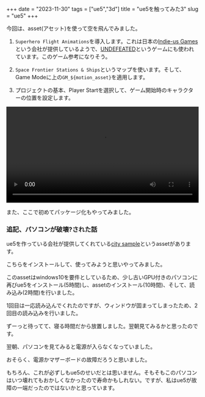 +++
date = "2023-11-30"
tags = ["ue5","3d"]
title = "ue5を触ってみた3"
slug = "ue5"
+++

今回は、asset(アセット)を使って空を飛んでみました。

1. `Superhero Flight Animations`を導入します。これは日本の[Indie-us Games](https://www.indie-us-games.co.jp/)という会社が提供しているようで、[UNDEFEATED](https://twitter.com/undefeated_game)というゲームにも使われています。このゲーム参考になりそう。

2. `Space Frontier Stations & Ships`というマップを使います。そして、Game Modeに上の`GM_${motion_asset}`を適用します。

3. プロジェクトの基本、Player Startを選択して、ゲーム開始時のキャラクターの位置を設定します。

<video controls style="width:100%;"><source src="/music/ue5_ai_0002.mp4"></video>

また、ここで初めてパッケージ化もやってみました。

### 追記、パソコンが破壊?された話

ue5を作っている会社が提供してくれている[city sample](https://docs.unrealengine.com/5.0/ja/city-sample-project-unreal-engine-demonstration/)というassetがあります。

こちらをインストールして、使ってみようと思いやってみました。

このassetはwindows10を要件としているため、少し古いGPU付きのパソコンに再びue5をインストール(5時間)し、assetのインストール(10時間)、そして、読み込み(2時間)を行いました。

1回目は一応読み込んでくれたのですが、ウィンドウが固まってしまったため、2回目の読み込みを行いました。

ずーっと待ってて、寝る時間だから放置しました。翌朝見てみるかと思ったのです。

翌朝、パソコンを見てみると電源が入らなくなっていました。

おそらく、電源かマザーボードの故障だろうと思いました。

もちろん、これが必ずしもue5のせいだとは思いません。そもそもこのパソコンはいつ壊れてもおかしくなかったので寿命かもしれない。ですが、私はue5が故障の一端だったのではないかと思っています。

